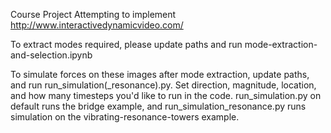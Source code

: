 Course Project Attempting to implement http://www.interactivedynamicvideo.com/

To extract modes required, please update paths and run mode-extraction-and-selection.ipynb

To simulate forces on these images after mode extraction, update paths, and run run_simulation(_resonance).py. Set direction, magnitude, location, and how many timesteps you'd like to run in the code. run_simulation.py on default runs the bridge example, and run_simulation_resonance.py runs simulation on the vibrating-resonance-towers example.

